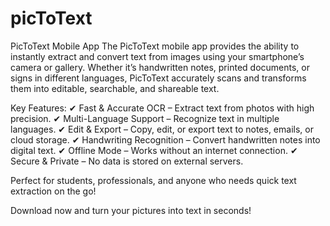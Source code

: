 # picToText
PicToText Mobile App The PicToText mobile app provides the ability to instantly extract and convert text from images using your smartphone’s camera or gallery. Whether it’s handwritten notes, printed documents, or signs in different languages, PicToText accurately scans and transforms them into editable, searchable, and shareable text.

Key Features: ✔ Fast & Accurate OCR – Extract text from photos with high precision. ✔ Multi-Language Support – Recognize text in multiple languages. ✔ Edit & Export – Copy, edit, or export text to notes, emails, or cloud storage. ✔ Handwriting Recognition – Convert handwritten notes into digital text. ✔ Offline Mode – Works without an internet connection. ✔ Secure & Private – No data is stored on external servers.

Perfect for students, professionals, and anyone who needs quick text extraction on the go!

Download now and turn your pictures into text in seconds!

